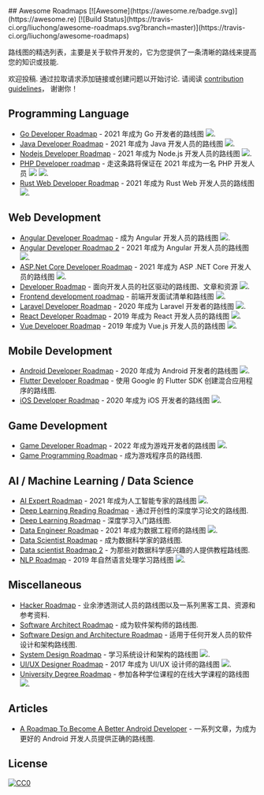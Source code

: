 <div class="github-widget" data-repo="liuchong/awesome-roadmaps"></div>
<script async src="https://pagead2.googlesyndication.com/pagead/js/adsbygoogle.js"></script><ins class="adsbygoogle" style="display:block" data-ad-client="ca-pub-6890694312814945" data-ad-slot="5473692530" data-ad-format="auto"  data-full-width-responsive="true"></ins><script>(adsbygoogle = window.adsbygoogle || []).push({});</script>
## Awesome Roadmaps [![Awesome](https://awesome.re/badge.svg)](https://awesome.re) [![Build Status](https://travis-ci.org/liuchong/awesome-roadmaps.svg?branch=master)](https://travis-ci.org/liuchong/awesome-roadmaps)

路线图的精选列表，主要是关于软件开发的，它为您提供了一条清晰的路线来提高您的知识或技能.

欢迎投稿.
通过拉取请求添加链接或创建问题以开始讨论.
请阅读 [contribution guidelines](https://github.com/liuchong/awesome-roadmaps/blob/master/contributing.md)， 谢谢你！



## Programming Language
- [Go Developer Roadmap](https://raw.githubusercontent.com/Alikhll/golang-developer-roadmap) - 2021 年成为 Go 开发者的路线图 [<img src="https://img.shields.io/badge/Roadmap-2021-green.svg">](https://raw.githubusercontent.com/Alikhll/golang-developer-roadmap).
- [Java Developer Roadmap](https://raw.githubusercontent.com/s4kibs4mi/java-developer-roadmap) - 2021 年成为 Java 开发人员的路线图 [<img src="https://img.shields.io/badge/Roadmap-2021-green.svg">](https://raw.githubusercontent.com/s4kibs4mi/java-developer-roadmap).
- [Nodejs Developer Roadmap](https://raw.githubusercontent.com/aliyr/Nodejs-Developer-Roadmap) - 2021 年成为 Node.js 开发人员的路线图 [<img src="https://img.shields.io/badge/Roadmap-2021-green.svg">](https://raw.githubusercontent.com/aliyr/Nodejs-Developer-Roadmap).
- [PHP Developer roadmap](https://raw.githubusercontent.com/thecodeholic/php-developer-roadmap) - 走这条路将保证在 2021 年成为一名 PHP 开发人员 [<img src="https://img.shields.io/badge/Roadmap-2021-green.svg">](https://raw.githubusercontent.com/thecodeholic/php-developer-roadmap) [<img src="https://img.shields.io/badge/YouTube-FF0000?logo=youtube">](https://raw.githubusercontent.com/thecodeholic/php-developer-roadmap).
- [Rust Web Developer Roadmap](https://raw.githubusercontent.com/anshulrgoyal/rust-web-developer-roadmap) - 2021 年成为 Rust Web 开发人员的路线图 [<img src="https://img.shields.io/badge/Roadmap-2021-green.svg">](https://raw.githubusercontent.com/anshulrgoyal/rust-web-developer-roadmap).


## Web Development
- [Angular Developer Roadmap](https://raw.githubusercontent.com/sulco/angular-developer-roadmap) - 成为 Angular 开发人员的路线图 [<img src="https://img.shields.io/badge/Roadmap-2018-yellow.svg">](https://raw.githubusercontent.com/sulco/angular-developer-roadmap).
- [Angular Developer Roadmap 2](https://raw.githubusercontent.com/saifaustcse/angular-developer-roadmap) - 2021 年成为 Angular 开发人员的路线图 [<img src="https://img.shields.io/badge/Roadmap-2021-green.svg">](https://raw.githubusercontent.com/saifaustcse/angular-developer-roadmap).
- [ASP.Net Core Developer Roadmap](https://raw.githubusercontent.com/MoienTajik/AspNetCore-Developer-Roadmap) - 2021 年成为 ASP .NET Core 开发人员的路线图 [<img src="https://img.shields.io/badge/Roadmap-2021-green.svg">](https://raw.githubusercontent.com/MoienTajik/AspNetCore-Developer-Roadmap).
- [Developer Roadmap](https://raw.githubusercontent.com/kamranahmedse/developer-roadmap) - 面向开发人员的社区驱动的路线图、文章和资源 [<img src="https://img.shields.io/badge/Roadmap-2022-green.svg">](https://raw.githubusercontent.com/kamranahmedse/developer-roadmap).
- [Frontend development roadmap](https://raw.githubusercontent.com/sadanandpai/frontend-learning-kit/blob/main/2022_FE_roadmap.pdf) - 前端开发面试清单和路线图 [<img src="https://img.shields.io/badge/Roadmap-2022-green.svg">](https://raw.githubusercontent.com/kamranahmedse/developer-roadmap/blob/main/2022_FE_roadmap.pdf).
- [Laravel Developer Roadmap](https://raw.githubusercontent.com/Hasnayeen/laravel-developer-roadmap) - 2020 年成为 Laravel 开发者的路线图 [<img src="https://img.shields.io/badge/Roadmap-2020-yellowgreen.svg">](https://raw.githubusercontent.com/Hasnayeen/laravel-developer-roadmap).
- [React Developer Roadmap](https://raw.githubusercontent.com/adam-golab/react-developer-roadmap) - 2019 年成为 React 开发人员的路线图 [<img src="https://img.shields.io/badge/Roadmap-2019-yellowgreen.svg">](https://raw.githubusercontent.com/adam-golab/react-developer-roadmap).
- [Vue Developer Roadmap](https://raw.githubusercontent.com/flaviocopes/vue-developer-roadmap) - 2019 年成为 Vue.js 开发人员的路线图 [<img src="https://img.shields.io/badge/Roadmap-2019-yellowgreen.svg">](https://raw.githubusercontent.com/flaviocopes/vue-developer-roadmap).

## Mobile Development
- [Android Developer Roadmap](https://raw.githubusercontent.com/anacoimbrag/android-developer-roadmap) - 2020 年成为 Android 开发者的路线图 [<img src="https://img.shields.io/badge/Roadmap-2020-yellowgreen.svg">](https://raw.githubusercontent.com/anacoimbrag/android-developer-roadmap).
- [Flutter Developer Roadmap](https://github.com/olexale/flutter_roadmap) - 使用 Google 的 Flutter SDK 创建混合应用程序的路线图.
- [iOS Developer Roadmap](https://raw.githubusercontent.com/BohdanOrlov/iOS-Developer-Roadmap) - 2020 年成为 iOS 开发者的路线图 [<img src="https://img.shields.io/badge/Roadmap-2020-yellowgreen.svg">](https://raw.githubusercontent.com/BohdanOrlov/iOS-Developer-Roadmap).

## Game Development
- [Game Developer Roadmap](https://raw.githubusercontent.com/utilForever/game-developer-roadmap) - 2022 年成为游戏开发者的路线图 [<img src="https://img.shields.io/badge/Roadmap-2022-green.svg">](https://raw.githubusercontent.com/utilForever/game-developer-roadmap).
- [Game Programming Roadmap](https://github.com/miloyip/game-programmer) - 成为游戏程序员的路线图.

## AI / Machine Learning / Data Science
- [AI Expert Roadmap](https://raw.githubusercontent.com/AMAI-GmbH/AI-Expert-Roadmap) - 2021 年成为人工智能专家的路线图 [<img src="https://img.shields.io/badge/Roadmap-2021-green.svg">](https://raw.githubusercontent.com/AMAI-GmbH/AI-Expert-Roadmap).
- [Deep Learning Reading Roadmap](https://github.com/floodsung/Deep-Learning-Papers-Reading-Roadmap) - 通过开创性的深度学习论文的路线图.
- [Deep Learning Roadmap](https://github.com/machinelearningmindset/deep-learning-roadmap) - 深度学习入门路线图.
- [Data Engineer Roadmap](https://raw.githubusercontent.com/datastacktv/data-engineer-roadmap) - 2021 年成为数据工程师的路线图 [<img src="https://img.shields.io/badge/Roadmap-2021-green.svg">](https://raw.githubusercontent.com/datastacktv/data-engineer-roadmap).
- [Data Scientist Roadmap](https://github.com/hasbrain/data-science-roadmap) - 成为数据科学家的路线图.
- [Data scientist Roadmap 2](https://github.com/MrMimic/data-scientist-roadmap) - 为那些对数据科学感兴趣的人提供教程路线图.
- [NLP Roadmap](https://raw.githubusercontent.com/graykode/nlp-roadmap) - 2019 年自然语言处理学习路线图 [<img src="https://img.shields.io/badge/Roadmap-2019-yellowgreen.svg">](https://raw.githubusercontent.com/graykode/nlp-roadmap).

## Miscellaneous
- [Hacker Roadmap](https://github.com/Sundowndev/hacker-roadmap) - 业余渗透测试人员的路线图以及一系列黑客工具、资源和参考资料.
- [Software Architect Roadmap](https://github.com/AlaaAttya/software-architect-roadmap) - 成为软件架构师的路线图.
- [Software Design and Architecture Roadmap](https://github.com/stemmlerjs/software-design-and-architecture-roadmap) - 适用于任何开发人员的软件设计和架构路线图.
- [System Design Roadmap](https://raw.githubusercontent.com/mohsenshafiei/system-design-master-plan) - 学习系统设计和架构的路线图 [<img src="https://img.shields.io/badge/Roadmap-2021-green.svg">](https://raw.githubusercontent.com/mohsenshafiei/system-design-master-plan).
- [UI/UX Designer Roadmap](https://raw.githubusercontent.com/togiberlin/ui-ux-designer-roadmap) - 2017 年成为 UI/UX 设计师的路线图 [<img src="https://img.shields.io/badge/Roadmap-2017-yellow.svg">](https://raw.githubusercontent.com/togiberlin/ui-ux-designer-roadmap).
- [University Degree Roadmap](https://raw.githubusercontent.com/nietsymerej/collecobrary) - 参加各种学位课程的在线大学课程的路线图 [<img src="https://img.shields.io/badge/Roadmap-2021-green.svg">](https://raw.githubusercontent.com/nietsymerej/collecobrary).

## Articles
- [A Roadmap To Become A Better Android Developer](https://medium.com/mindorks/a-roadmap-to-become-a-better-android-developer-3038cf7f8c8d) - 一系列文章，为成为更好的 Android 开发人员提供正确的路线图.

## License

[![CC0](http://mirrors.creativecommons.org/presskit/buttons/88x31/svg/cc-zero.svg)](https://creativecommons.org/publicdomain/zero/1.0/)
